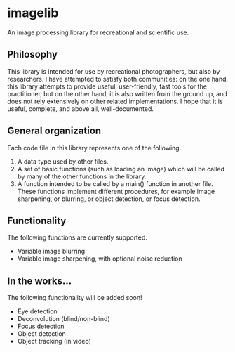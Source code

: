 # imagelib
An image processing library for recreational and scientific use.

## Philosophy
This library is intended for use by recreational photographers, but also by researchers. I have attempted to satisfy both communities: on the one hand, this library attempts to provide useful, user-friendly, fast tools for the practitioner, but on the other hand, it is also written from the ground up, and does not rely extensively on other related implementations. I hope that it is useful, complete, and above all, well-documented.

## General organization
Each code file in this library represents one of the following.

1. A data type used by other files.
2. A set of basic functions (such as loading an image) which will be called by many of the other functions in the library.
3. A function intended to be called by a main() function in another file. These functions implement different procedures, for example image sharpening, or blurring, or object detection, or focus detection.

## Functionality
The following functions are currently supported.
* Variable image blurring
* Variable image sharpening, with optional noise reduction

## In the works...
The following functionality will be added soon!
* Eye detection
* Deconvolution (blind/non-blind)
* Focus detection
* Object detection
* Object tracking (in video)